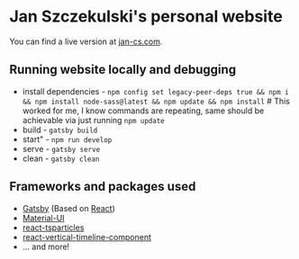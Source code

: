 # Jan Szczekulski's personal website
You can find a live version at [jan-cs.com](http://jan-cs.com/).


## Running website locally and debugging
* install dependencies - `npm config set legacy-peer-deps true && npm i && npm install node-sass@latest && npm update && npm install` # This worked for me, I know commands are repeating, same should be achievable via just running `npm update`
* build - `gatsby build`
* start" - `npm run develop`
* serve - `gatsby serve`
* clean - `gatsby clean`

## Frameworks and packages used
- [Gatsby](https://www.gatsbyjs.com/) (Based on [React](https://reactjs.org/))
- [Material-UI](https://material-ui.com/)
- [react-tsparticles](https://github.com/matteobruni/tsparticles)
- [react-vertical-timeline-component](https://github.com/stephane-monnot/react-vertical-timeline)
- ... and more!
